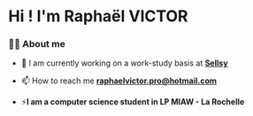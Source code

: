 # Hi ! I'm Raphaël VICTOR

### 🙋‍♂️ About me

- 🔭 I am currently working on a work-study basis at **[Sellsy](https://go.sellsy.com/)**

- 📫 How to reach me **raphaelvictor.pro@hotmail.com**

- ⚡**I am a computer science student in LP MIAW - La Rochelle**
